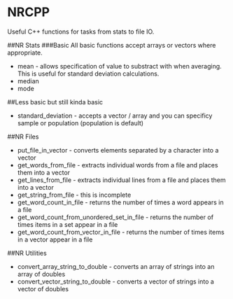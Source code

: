 # NRCPP
Useful C++ functions for tasks from stats to file IO.

##NR Stats
###Basic
All basic functions accept arrays or vectors where appropriate.

* mean - allows specification of value to substract with when averaging. This is useful for standard deviation calculations.
* median
* mode

##Less basic but still kinda basic
* standard_deviation - accepts a vector / array and you can specificy sample or population (population is default)

##NR Files
* put_file_in_vector - converts elements separated by a character into a vector
* get_words_from_file - extracts individual words from a file and places them into a vector
* get_lines_from_file - extracts individual lines from a file and places them into a vector
* get_string_from_file - this is incomplete
* get_word_count_in_file - returns the number of times a word appears in a file
* get_word_count_from_unordered_set_in_file - returns the number of times items in a set appear in a file
* get_word_count_from_vector_in_file - returns the number of times items in a vector appear in a file

##NR Utilities
* convert_array_string_to_double - converts an array of strings into an array of doubles
* convert_vector_string_to_double - converts a vector of strings into a vector of doubles

